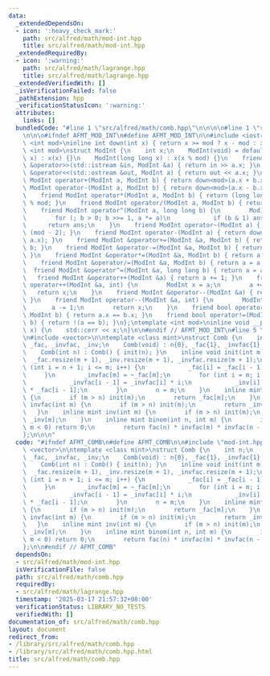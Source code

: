 ```yaml
---
data:
  _extendedDependsOn:
  - icon: ':heavy_check_mark:'
    path: src/alfred/math/mod-int.hpp
    title: src/alfred/math/mod-int.hpp
  _extendedRequiredBy:
  - icon: ':warning:'
    path: src/alfred/math/lagrange.hpp
    title: src/alfred/math/lagrange.hpp
  _extendedVerifiedWith: []
  _isVerificationFailed: false
  _pathExtension: hpp
  _verificationStatusIcon: ':warning:'
  attributes:
    links: []
  bundledCode: "#line 1 \"src/alfred/math/comb.hpp\"\n\n\n\n#line 1 \"src/alfred/math/mod-int.hpp\"\
    \n\n\n#ifndef AFMT_MOD_INT\n#define AFMT_MOD_INT\n\n#include <iostream>\n\ntemplate\
    \ <int mod>\ninline int down(int x) { return x >= mod ? x - mod : x; }\ntemplate\
    \ <int mod>\nstruct ModInt {\n    int x;\n    ModInt(void) = default;\n    ModInt(int\
    \ x) : x(x) {}\n    ModInt(long long x) : x(x % mod) {}\n    friend std::istream\
    \ &operator>>(std::istream &in, ModInt &a) { return in >> a.x; }\n    friend std::ostream\
    \ &operator<<(std::ostream &out, ModInt a) { return out << a.x; }\n    friend\
    \ ModInt operator+(ModInt a, ModInt b) { return down<mod>(a.x + b.x); }\n    friend\
    \ ModInt operator-(ModInt a, ModInt b) { return down<mod>(a.x - b.x + mod); }\n\
    \    friend ModInt operator*(ModInt a, ModInt b) { return (long long)a.x * b.x\
    \ % mod; }\n    friend ModInt operator/(ModInt a, ModInt b) { return a * ~b; }\n\
    \    friend ModInt operator^(ModInt a, long long b) {\n        ModInt ans = 1;\n\
    \        for (; b > 0; b >>= 1, a *= a)\n            if (b & 1) ans *= a;\n  \
    \      return ans;\n    }\n    friend ModInt operator~(ModInt a) { return a ^\
    \ (mod - 2); }\n    friend ModInt operator-(ModInt a) { return down<mod>(mod -\
    \ a.x); }\n    friend ModInt &operator+=(ModInt &a, ModInt b) { return a = a +\
    \ b; }\n    friend ModInt &operator-=(ModInt &a, ModInt b) { return a = a - b;\
    \ }\n    friend ModInt &operator*=(ModInt &a, ModInt b) { return a = a * b; }\n\
    \    friend ModInt &operator/=(ModInt &a, ModInt b) { return a = a / b; }\n  \
    \  friend ModInt &operator^=(ModInt &a, long long b) { return a = a ^ b; }\n \
    \   friend ModInt &operator++(ModInt &a) { return a += 1; }\n    friend ModInt\
    \ operator++(ModInt &a, int) {\n        ModInt x = a;\n        a += 1;\n     \
    \   return x;\n    }\n    friend ModInt &operator--(ModInt &a) { return a -= 1;\
    \ }\n    friend ModInt operator--(ModInt &a, int) {\n        ModInt x = a;\n \
    \       a -= 1;\n        return x;\n    }\n    friend bool operator==(ModInt a,\
    \ ModInt b) { return a.x == b.x; }\n    friend bool operator!=(ModInt a, ModInt\
    \ b) { return !(a == b); }\n};\ntemplate <int mod>\ninline void __print(ModInt<mod>\
    \ x) {\n    std::cerr << x;\n}\n\n#endif // AFMT_MOD_INT\n#line 5 \"src/alfred/math/comb.hpp\"\
    \n#include <vector>\n\ntemplate <class mint>\nstruct Comb {\n    int n;\n    std::vector<mint>\
    \ _fac, _invfac, _inv;\n    Comb(void) : n{0}, _fac{1}, _invfac{1}, _inv{0} {}\n\
    \    Comb(int n) : Comb() { init(n); }\n    inline void init(int m) {\n      \
    \  _fac.resize(m + 1), _inv.resize(m + 1), _invfac.resize(m + 1);\n        for\
    \ (int i = n + 1; i <= m; i++) {\n            _fac[i] = _fac[i - 1] * i;\n   \
    \     }\n        _invfac[m] = ~_fac[m];\n        for (int i = m; i > n; i--) {\n\
    \            _invfac[i - 1] = _invfac[i] * i;\n            _inv[i] = _invfac[i]\
    \ * _fac[i - 1];\n        }\n        n = m;\n    }\n    inline mint fac(int m)\
    \ {\n        if (m > n) init(m);\n        return _fac[m];\n    }\n    inline mint\
    \ invfac(int m) {\n        if (m > n) init(m);\n        return _invfac[m];\n \
    \   }\n    inline mint inv(int m) {\n        if (m > n) init(m);\n        return\
    \ _inv[m];\n    }\n    inline mint binom(int n, int m) {\n        if (n < m ||\
    \ m < 0) return 0;\n        return fac(n) * invfac(m) * invfac(n - m);\n    }\n\
    };\n\n\n"
  code: "#ifndef AFMT_COMB\n#define AFMT_COMB\n\n#include \"mod-int.hpp\"\n#include\
    \ <vector>\n\ntemplate <class mint>\nstruct Comb {\n    int n;\n    std::vector<mint>\
    \ _fac, _invfac, _inv;\n    Comb(void) : n{0}, _fac{1}, _invfac{1}, _inv{0} {}\n\
    \    Comb(int n) : Comb() { init(n); }\n    inline void init(int m) {\n      \
    \  _fac.resize(m + 1), _inv.resize(m + 1), _invfac.resize(m + 1);\n        for\
    \ (int i = n + 1; i <= m; i++) {\n            _fac[i] = _fac[i - 1] * i;\n   \
    \     }\n        _invfac[m] = ~_fac[m];\n        for (int i = m; i > n; i--) {\n\
    \            _invfac[i - 1] = _invfac[i] * i;\n            _inv[i] = _invfac[i]\
    \ * _fac[i - 1];\n        }\n        n = m;\n    }\n    inline mint fac(int m)\
    \ {\n        if (m > n) init(m);\n        return _fac[m];\n    }\n    inline mint\
    \ invfac(int m) {\n        if (m > n) init(m);\n        return _invfac[m];\n \
    \   }\n    inline mint inv(int m) {\n        if (m > n) init(m);\n        return\
    \ _inv[m];\n    }\n    inline mint binom(int n, int m) {\n        if (n < m ||\
    \ m < 0) return 0;\n        return fac(n) * invfac(m) * invfac(n - m);\n    }\n\
    };\n\n#endif // AFMT_COMB"
  dependsOn:
  - src/alfred/math/mod-int.hpp
  isVerificationFile: false
  path: src/alfred/math/comb.hpp
  requiredBy:
  - src/alfred/math/lagrange.hpp
  timestamp: '2025-03-17 21:57:32+08:00'
  verificationStatus: LIBRARY_NO_TESTS
  verifiedWith: []
documentation_of: src/alfred/math/comb.hpp
layout: document
redirect_from:
- /library/src/alfred/math/comb.hpp
- /library/src/alfred/math/comb.hpp.html
title: src/alfred/math/comb.hpp
---
```


